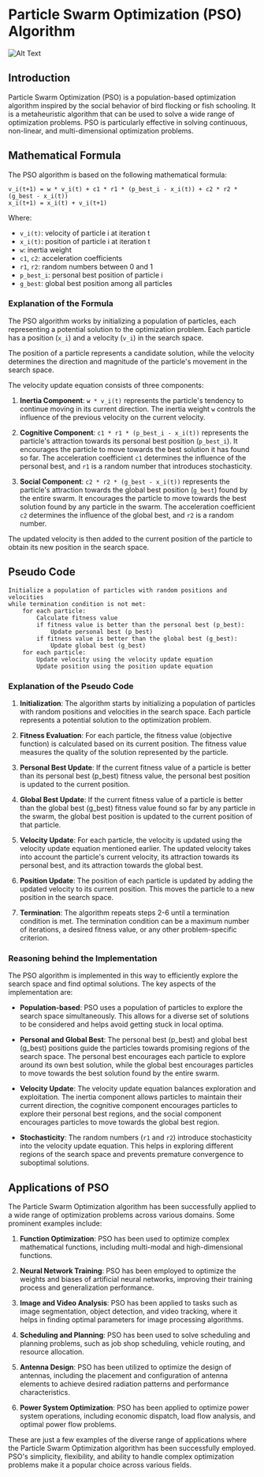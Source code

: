 # Particle Swarm Optimization (PSO) Algorithm

![Alt Text](https://gitlab.com/aminse/swarm-intelligence/-/raw/main/images/particles.png)

## Introduction
Particle Swarm Optimization (PSO) is a population-based optimization algorithm inspired by the social behavior of bird flocking or fish schooling. It is a metaheuristic algorithm that can be used to solve a wide range of optimization problems. PSO is particularly effective in solving continuous, non-linear, and multi-dimensional optimization problems.

## Mathematical Formula
The PSO algorithm is based on the following mathematical formula:

```
v_i(t+1) = w * v_i(t) + c1 * r1 * (p_best_i - x_i(t)) + c2 * r2 * (g_best - x_i(t))
x_i(t+1) = x_i(t) + v_i(t+1)
```

Where:
- `v_i(t)`: velocity of particle i at iteration t
- `x_i(t)`: position of particle i at iteration t
- `w`: inertia weight
- `c1`, `c2`: acceleration coefficients
- `r1`, `r2`: random numbers between 0 and 1
- `p_best_i`: personal best position of particle i
- `g_best`: global best position among all particles

### Explanation of the Formula
The PSO algorithm works by initializing a population of particles, each representing a potential solution to the optimization problem. Each particle has a position (`x_i`) and a velocity (`v_i`) in the search space.

The position of a particle represents a candidate solution, while the velocity determines the direction and magnitude of the particle's movement in the search space.

The velocity update equation consists of three components:
1. **Inertia Component**: `w * v_i(t)` represents the particle's tendency to continue moving in its current direction. The inertia weight `w` controls the influence of the previous velocity on the current velocity.

2. **Cognitive Component**: `c1 * r1 * (p_best_i - x_i(t))` represents the particle's attraction towards its personal best position (`p_best_i`). It encourages the particle to move towards the best solution it has found so far. The acceleration coefficient `c1` determines the influence of the personal best, and `r1` is a random number that introduces stochasticity.

3. **Social Component**: `c2 * r2 * (g_best - x_i(t))` represents the particle's attraction towards the global best position (`g_best`) found by the entire swarm. It encourages the particle to move towards the best solution found by any particle in the swarm. The acceleration coefficient `c2` determines the influence of the global best, and `r2` is a random number.

The updated velocity is then added to the current position of the particle to obtain its new position in the search space.

## Pseudo Code
```
Initialize a population of particles with random positions and velocities
while termination condition is not met:
    for each particle:
        Calculate fitness value
        if fitness value is better than the personal best (p_best):
            Update personal best (p_best)
        if fitness value is better than the global best (g_best):
            Update global best (g_best)
    for each particle:
        Update velocity using the velocity update equation
        Update position using the position update equation
```

### Explanation of the Pseudo Code
1. **Initialization**: The algorithm starts by initializing a population of particles with random positions and velocities in the search space. Each particle represents a potential solution to the optimization problem.

2. **Fitness Evaluation**: For each particle, the fitness value (objective function) is calculated based on its current position. The fitness value measures the quality of the solution represented by the particle.

3. **Personal Best Update**: If the current fitness value of a particle is better than its personal best (p_best) fitness value, the personal best position is updated to the current position.

4. **Global Best Update**: If the current fitness value of a particle is better than the global best (g_best) fitness value found so far by any particle in the swarm, the global best position is updated to the current position of that particle.

5. **Velocity Update**: For each particle, the velocity is updated using the velocity update equation mentioned earlier. The updated velocity takes into account the particle's current velocity, its attraction towards its personal best, and its attraction towards the global best.

6. **Position Update**: The position of each particle is updated by adding the updated velocity to its current position. This moves the particle to a new position in the search space.

7. **Termination**: The algorithm repeats steps 2-6 until a termination condition is met. The termination condition can be a maximum number of iterations, a desired fitness value, or any other problem-specific criterion.

### Reasoning behind the Implementation
The PSO algorithm is implemented in this way to efficiently explore the search space and find optimal solutions. The key aspects of the implementation are:

- **Population-based**: PSO uses a population of particles to explore the search space simultaneously. This allows for a diverse set of solutions to be considered and helps avoid getting stuck in local optima.

- **Personal and Global Best**: The personal best (p_best) and global best (g_best) positions guide the particles towards promising regions of the search space. The personal best encourages each particle to explore around its own best solution, while the global best encourages particles to move towards the best solution found by the entire swarm.

- **Velocity Update**: The velocity update equation balances exploration and exploitation. The inertia component allows particles to maintain their current direction, the cognitive component encourages particles to explore their personal best regions, and the social component encourages particles to move towards the global best region.

- **Stochasticity**: The random numbers (`r1` and `r2`) introduce stochasticity into the velocity update equation. This helps in exploring different regions of the search space and prevents premature convergence to suboptimal solutions.

## Applications of PSO
The Particle Swarm Optimization algorithm has been successfully applied to a wide range of optimization problems across various domains. Some prominent examples include:

1. **Function Optimization**: PSO has been used to optimize complex mathematical functions, including multi-modal and high-dimensional functions.

2. **Neural Network Training**: PSO has been employed to optimize the weights and biases of artificial neural networks, improving their training process and generalization performance.

3. **Image and Video Analysis**: PSO has been applied to tasks such as image segmentation, object detection, and video tracking, where it helps in finding optimal parameters for image processing algorithms.

4. **Scheduling and Planning**: PSO has been used to solve scheduling and planning problems, such as job shop scheduling, vehicle routing, and resource allocation.

5. **Antenna Design**: PSO has been utilized to optimize the design of antennas, including the placement and configuration of antenna elements to achieve desired radiation patterns and performance characteristics.

6. **Power System Optimization**: PSO has been applied to optimize power system operations, including economic dispatch, load flow analysis, and optimal power flow problems.

These are just a few examples of the diverse range of applications where the Particle Swarm Optimization algorithm has been successfully employed. PSO's simplicity, flexibility, and ability to handle complex optimization problems make it a popular choice across various fields.